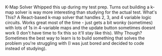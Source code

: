 K-Map Solver
Whipped this up during my test prep. Turns out building a k-map solver is way more interesting than studying for the actual test.
What's This?
A React-based k-map solver that handles 2, 3, and 4 variable logic circuits. Works great most of the time - just gets a bit wonky (sometimes) with lots of 1s in 4-variable maps and the update button sometimes doesnt work (I don't have time to fix this so it'll stay like this).
Why Though?
Sometimes the best way to learn is to build something that solves the problem you're struggling with (I was just bored and decided to code instead of studying).